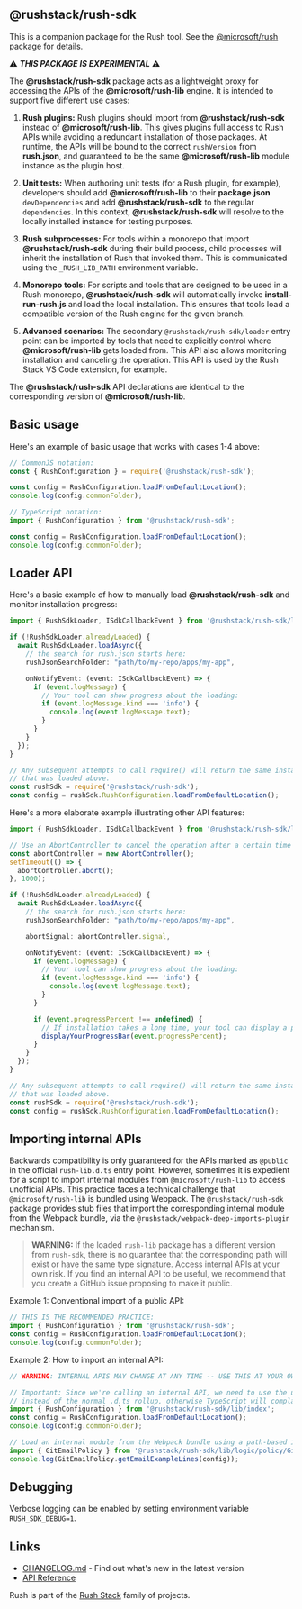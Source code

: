 ## @rushstack/rush-sdk

This is a companion package for the Rush tool. See the [@microsoft/rush](https://www.npmjs.com/package/@microsoft/rush) package for details.

⚠ **_THIS PACKAGE IS EXPERIMENTAL_** ⚠

The **@rushstack/rush-sdk** package acts as a lightweight proxy for accessing the APIs of the **@microsoft/rush-lib** engine. It is intended to support five different use cases:

1. **Rush plugins:** Rush plugins should import from **@rushstack/rush-sdk** instead of **@microsoft/rush-lib**. This gives plugins full access to Rush APIs while avoiding a redundant installation of those packages. At runtime, the APIs will be bound to the correct `rushVersion` from **rush.json**, and guaranteed to be the same **@microsoft/rush-lib** module instance as the plugin host.

2. **Unit tests:** When authoring unit tests (for a Rush plugin, for example), developers should add **@microsoft/rush-lib** to their **package.json** `devDependencies` and add **@rushstack/rush-sdk** to the regular `dependencies`. In this context, **@rushstack/rush-sdk** will resolve to the locally installed instance for testing purposes.

3. **Rush subprocesses:** For tools within a monorepo that import **@rushstack/rush-sdk** during their build process, child processes will inherit the installation of Rush that invoked them. This is communicated using the `_RUSH_LIB_PATH` environment variable.

4. **Monorepo tools:** For scripts and tools that are designed to be used in a Rush monorepo, **@rushstack/rush-sdk** will automatically invoke **install-run-rush.js** and load the local installation. This ensures that tools load a compatible version of the Rush engine for the given branch.

5. **Advanced scenarios:** The secondary `@rushstack/rush-sdk/loader` entry point can be imported by tools that need to explicitly control where **@microsoft/rush-lib** gets loaded from. This API also allows monitoring installation and canceling the operation.  This API is used by the Rush Stack VS Code extension, for example.

The **@rushstack/rush-sdk** API declarations are identical to the corresponding version of **@microsoft/rush-lib**.

## Basic usage

Here's an example of basic usage that works with cases 1-4 above:

```ts
// CommonJS notation:
const { RushConfiguration } = require('@rushstack/rush-sdk');

const config = RushConfiguration.loadFromDefaultLocation();
console.log(config.commonFolder);
```

```ts
// TypeScript notation:
import { RushConfiguration } from '@rushstack/rush-sdk';

const config = RushConfiguration.loadFromDefaultLocation();
console.log(config.commonFolder);
```

## Loader API

Here's a basic example of how to manually load **@rushstack/rush-sdk** and monitor installation progress:

```ts
import { RushSdkLoader, ISdkCallbackEvent } from '@rushstack/rush-sdk/loader';

if (!RushSdkLoader.alreadyLoaded) {
  await RushSdkLoader.loadAsync({
    // the search for rush.json starts here:
    rushJsonSearchFolder: "path/to/my-repo/apps/my-app",

    onNotifyEvent: (event: ISdkCallbackEvent) => {
      if (event.logMessage) {
        // Your tool can show progress about the loading:
        if (event.logMessage.kind === 'info') {
          console.log(event.logMessage.text);
        }
      }
    }
  });
}

// Any subsequent attempts to call require() will return the same instance
// that was loaded above.
const rushSdk = require('@rushstack/rush-sdk');
const config = rushSdk.RushConfiguration.loadFromDefaultLocation();
```

Here's a more elaborate example illustrating other API features:

```ts
import { RushSdkLoader, ISdkCallbackEvent } from '@rushstack/rush-sdk/loader';

// Use an AbortController to cancel the operation after a certain time period
const abortController = new AbortController();
setTimeout(() => {
  abortController.abort();
}, 1000);

if (!RushSdkLoader.alreadyLoaded) {
  await RushSdkLoader.loadAsync({
    // the search for rush.json starts here:
    rushJsonSearchFolder: "path/to/my-repo/apps/my-app",

    abortSignal: abortController.signal,

    onNotifyEvent: (event: ISdkCallbackEvent) => {
      if (event.logMessage) {
        // Your tool can show progress about the loading:
        if (event.logMessage.kind === 'info') {
          console.log(event.logMessage.text);
        }
      }

      if (event.progressPercent !== undefined) {
        // If installation takes a long time, your tool can display a progress bar
        displayYourProgressBar(event.progressPercent);
      }
    }
  });
}

// Any subsequent attempts to call require() will return the same instance
// that was loaded above.
const rushSdk = require('@rushstack/rush-sdk');
const config = rushSdk.RushConfiguration.loadFromDefaultLocation();
```


## Importing internal APIs

Backwards compatibility is only guaranteed for the APIs marked as `@public` in the official `rush-lib.d.ts` entry point.
However, sometimes it is expedient for a script to import internal modules from `@microsoft/rush-lib` to access
unofficial APIs. This practice faces a technical challenge that `@microsoft/rush-lib` is bundled using Webpack.
The `@rushstack/rush-sdk` package provides stub files that import the corresponding internal module from the
Webpack bundle, via the `@rushstack/webpack-deep-imports-plugin` mechanism.

> **WARNING:** If the loaded `rush-lib` package has a different version from `rush-sdk`, there is
> no guarantee that the corresponding path will exist or have the same type signature.
> Access internal APIs at your own risk. If you find an internal API to be useful, we recommend
> that you create a GitHub issue proposing to make it public.

Example 1: Conventional import of a public API:

```ts
// THIS IS THE RECOMMENDED PRACTICE:
import { RushConfiguration } from '@rushstack/rush-sdk';
const config = RushConfiguration.loadFromDefaultLocation();
console.log(config.commonFolder);
```

Example 2: How to import an internal API:

```ts
// WARNING: INTERNAL APIS MAY CHANGE AT ANY TIME -- USE THIS AT YOUR OWN RISK:

// Important: Since we're calling an internal API, we need to use the unbundled .d.ts files
// instead of the normal .d.ts rollup, otherwise TypeScript will complain about a type mismatch.
import { RushConfiguration } from '@rushstack/rush-sdk/lib/index';
const config = RushConfiguration.loadFromDefaultLocation();
console.log(config.commonFolder);

// Load an internal module from the Webpack bundle using a path-based import of a stub file:
import { GitEmailPolicy } from '@rushstack/rush-sdk/lib/logic/policy/GitEmailPolicy';
console.log(GitEmailPolicy.getEmailExampleLines(config));
```

## Debugging

Verbose logging can be enabled by setting environment variable `RUSH_SDK_DEBUG=1`.

## Links

- [CHANGELOG.md](https://github.com/microsoft/rushstack/blob/main/apps/rush/CHANGELOG.md) - Find
  out what's new in the latest version
- [API Reference](https://api.rushstack.io/pages/rush-lib/)

Rush is part of the [Rush Stack](https://rushstack.io/) family of projects.

